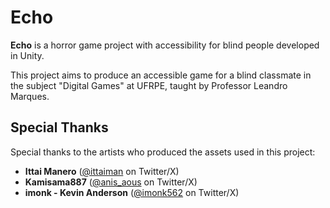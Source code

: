 # Echo

**Echo** is a horror game project with accessibility for blind people developed in Unity.

This project aims to produce an accessible game for a blind classmate in the subject "Digital Games" at UFRPE, taught by Professor Leandro Marques.

## Special Thanks

Special thanks to the artists who produced the assets used in this project:

- **Ittai Manero** ([@ittaiman](https://x.com/ittaiman) on Twitter/X)
- **Kamisama887** ([@anis_aous](https://x.com/anis_aous) on Twitter/X)
- **imonk - Kevin Anderson** ([@imonk562](https://x.com/imonk562) on Twitter/X)
